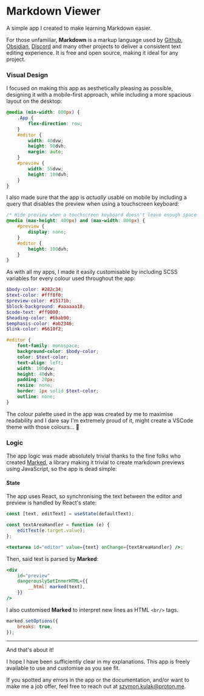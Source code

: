 # Markdown Viewer

A simple app I created to make learning Markdown easier.

For those unfamiliar, **Markdown** is a markup language used by [Github](https://github.com/), [Obsidian](https://obsidian.md/), [Discord](https://discord.com/) and many other projects to deliver a consistent text editing experience. It is free and open source, making it ideal for any project.

### Visual Design

I focused on making this app as aesthetically pleasing as possible, designing it with a mobile-first approach, while including a more spacious layout on the desktop:

```scss
@media (min-width: 800px) {
	.App {
		flex-direction: row;
	}
	#editor {
		width: 40dvw;
		height: 90dvh;
		margin: auto;
	}
	#preview {
		width: 55dvw;
		height: 100dvh;
	}
}
```

I also made sure that the app is _actually_ usable on mobile by including a query that disables the preview when using a touchscreen keyboard:

```scss
/* Hide preview when a touchscreen keyboard doesn't leave enough space */
@media (max-height: 400px) and (max-width: 800px) {
	#preview {
		display: none;
	}
	#editor {
		height: 100dvh;
	}
}
```

As with all my apps, I made it easily customisable by including SCSS variables for every colour used throughout the app:

```scss
$body-color: #282c34;
$text-color: #fff8f0;
$preview-color: #15171b;
$block-background: #aaaaaa18;
$code-text: #ff9000;
$heading-color: #6bab90;
$emphasis-color: #ab2346;
$link-color: #6610f2;

#editor {
	font-family: monospace;
	background-color: $body-color;
	color: $text-color;
	text-align: left;
	width: 100dvw;
	height: 40dvh;
	padding: 20px;
	resize: none;
	border: 1px solid $text-color;
	outline: none;
}
```

The colour palette used in the app was created by me to maximise readability and I dare say I'm extremely proud of it, might create a VSCode theme with those colours... 🤔

### Logic

The app logic was made absolutely trivial thanks to the fine folks who created [Marked](https://github.com/markedjs/marked), a library making it trivial to create markdown previews using JavaScript, so the app is dead simple:

#### State

The app uses React, so synchronising the text between the editor and preview is handled by React's state:

```jsx
const [text, editText] = useState(defaultText);

const textAreaHandler = function (e) {
	editText(e.target.value);
};

<textarea id="editor" value={text} onChange={textAreaHandler} />;
```

Then, said text is parsed by **Marked**:

```jsx
<div
	id="preview"
	dangerouslySetInnerHTML={{
		__html: marked(text),
	}}
/>
```

I also customised **Marked** to interpret new lines as HTML `<br/>` tags.

```jsx
marked.setOptions({
	breaks: true,
});
```

---

And that's about it!

I hope I have been sufficiently clear in my explanations. This app is freely available to use and customise as you see fit.

If you spotted any errors in the app or the documentation, and/or want to make me a job offer, feel free to reach out at szymon.kulak@proton.me.
